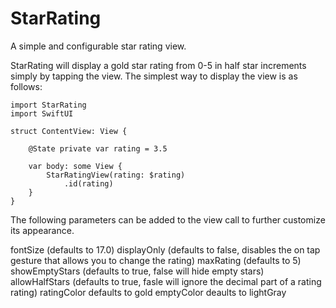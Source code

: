 # StarRating

A simple and configurable star rating view.

StarRating will display a gold star rating from 0-5 in half star increments simply by tapping the view. The simplest way to display the view is as follows:

```
import StarRating
import SwiftUI

struct ContentView: View {
    
    @State private var rating = 3.5
    
    var body: some View {
        StarRatingView(rating: $rating)
            .id(rating)
    }
}
```
The following parameters can be added to the view call to further customize its appearance.

fontSize (defaults to 17.0)
displayOnly (defaults to false, disables the on tap gesture that allows you to change the rating)
maxRating (defaults to 5)
showEmptyStars (defaults to true, false will hide empty stars)
allowHalfStars (defaults to true, fasle will ignore the decimal part of a rating rating)
ratingColor defaults to gold
emptyColor deaults to lightGray
